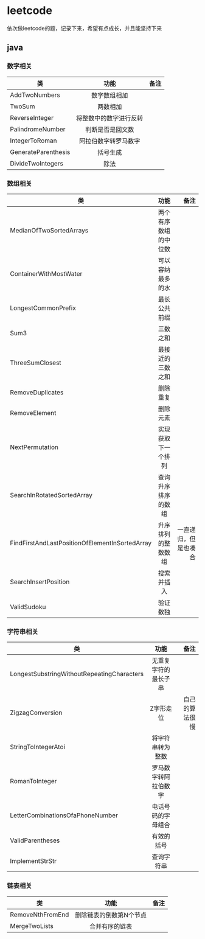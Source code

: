 # leetcode
依次做leetcode的题，记录下来，希望有点成长，并且能坚持下来

## java
### 数字相关
| 类   |      功能      |  备注 |    
|----------|:-------------:|------:|
| AddTwoNumbers |  数字数组相加 |  |
| TwoSum |  两数相加 |  |
| ReverseInteger |    将整数中的数字进行反转   |    |
| PalindromeNumber | 判断是否是回文数 |     |
| IntegerToRoman | 阿拉伯数字转罗马数字 |     |
| GenerateParenthesis |  括号生成 |     |
| DivideTwoIntegers |  除法 |     |

### 数组相关
| 类   |      功能      |  备注 |
|----------|:-------------:|------:|
| MedianOfTwoSortedArrays |  两个有序数组的中位数 |  |
| ContainerWithMostWater |  可以容纳最多的水 |  |
| LongestCommonPrefix |  最长公共前缀 |  |
| Sum3 | 三数之和 |     |
| ThreeSumClosest |  最接近的三数之和 |     |
| RemoveDuplicates |  删除重复 |  |
| RemoveElement |  删除元素 |  |
| NextPermutation |  实现获取下一个排列 |  |
| SearchInRotatedSortedArray |  查询升序排序的数组 |  |
| FindFirstAndLastPositionOfElementInSortedArray |  升序排列的整数数组 | 一直递归，但是也凑合 |
| SearchInsertPosition |  搜索并插入 |  |
| ValidSudoku |  验证数独 |  |

### 字符串相关
| 类   |      功能      |  备注 |
|----------|:-------------:|------:|
| LongestSubstringWithoutRepeatingCharacters |  无重复字符的最长子串 |  |
| ZigzagConversion |  Z字形走位 | 自己的算法很慢 |
| StringToIntegerAtoi |  将字符串转为整数 |  |
| RomanToInteger |  罗马数字转阿拉伯数字 |  |
| LetterCombinationsOfaPhoneNumber |  电话号码的字母组合 |  |
| ValidParentheses |  有效的括号 |  |
| ImplementStrStr |  查询字符串 |  |

### 链表相关
| 类   |      功能      |  备注 |
|----------|:-------------:|------:|
| RemoveNthFromEnd |  删除链表的倒数第N个节点 |  |
| MergeTwoLists |  合并有序的链表 |  |

